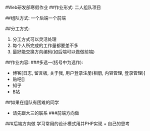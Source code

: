 #Web研发部寒假作业
##作业形式:
二人组队项目

##组队方式:
一个后端一个前端

##分工方式:
1. 分工方式可以灵活处理
2. 每个人所完成的工作量都要差不多
3. 最好能交换方向编码(如后端可以做做前端)

##作业内容:
###多选一(括号中为选作):
- 博客[日志, 留言板, 关于我, 用户登录注册(相册, 内容管理, 登录管理)]
- 贴吧[]
- 知乎
- B站

##如果在组队有困难的同学
- 请先跟大三的联系
###前端方向做

###后端方向做
学习常用的设计模式用并PHP实现 + 自己的思考
